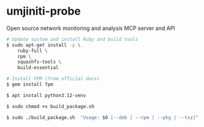 # umjiniti-probe
Open source network monitoring and analysis MCP server and API

```bash
# Update system and install Ruby and build tools
$ sudo apt-get install -y \
    ruby-full \
    rpm \
    squashfs-tools \
    build-essential 

# Install FPM (from official docs)
$ gem install fpm

$ apt install python3.12-venv

$ sudo chmod +x build_package.sh

$ sudo ./build_package.sh  "Usage: $0 [--deb | --rpm | --pkg | --txz]"
```
